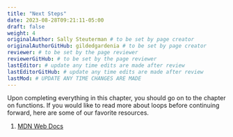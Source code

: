 ```yaml
---
title: "Next Steps"
date: 2023-08-28T09:21:11-05:00
draft: false
weight: 4
originalAuthor: Sally Steuterman # to be set by page creator
originalAuthorGitHub: gildedgardenia # to be set by page creator
reviewer: # to be set by the page reviewer
reviewerGitHub: # to be set by the page reviewer
lastEditor: # update any time edits are made after review
lastEditorGitHub: # update any time edits are made after review
lastMod: # UPDATE ANY TIME CHANGES ARE MADE
---
```


Upon completing everything in this chapter, you should go on to the chapter on functions. If you would like to read more about loops before continuing forward, here are some of our favorite resources.

1. [MDN Web Docs](https://developer.mozilla.org/en-US/docs/Web/JavaScript/Guide/Loops_and_iteration)